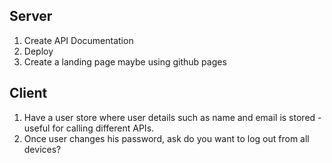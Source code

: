 ## Server

1. Create API Documentation
2. Deploy
3. Create a landing page maybe using github pages

## Client

1. Have a user store where user details such as name and email is stored - useful for calling different APIs.
2. Once user changes his password, ask do you want to log out from all devices?

